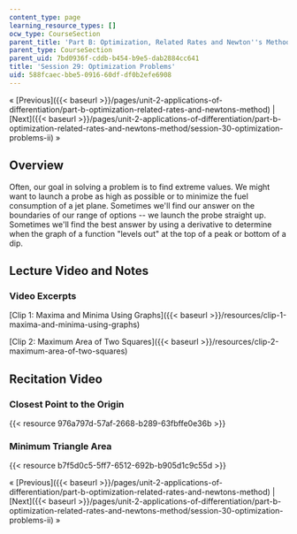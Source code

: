 ```yaml
---
content_type: page
learning_resource_types: []
ocw_type: CourseSection
parent_title: 'Part B: Optimization, Related Rates and Newton''s Method'
parent_type: CourseSection
parent_uid: 7bd0936f-cddb-b454-b9e5-dab2884cc641
title: 'Session 29: Optimization Problems'
uid: 588fcaec-bbe5-0916-60df-df0b2efe6908
---
```


« [Previous]({{< baseurl >}}/pages/unit-2-applications-of-differentiation/part-b-optimization-related-rates-and-newtons-method) | [Next]({{< baseurl >}}/pages/unit-2-applications-of-differentiation/part-b-optimization-related-rates-and-newtons-method/session-30-optimization-problems-ii) »

Overview
--------

Often, our goal in solving a problem is to find extreme values. We might want to launch a probe as high as possible or to minimize the fuel consumption of a jet plane. Sometimes we'll find our answer on the boundaries of our range of options -- we launch the probe straight up. Sometimes we'll find the best answer by using a derivative to determine when the graph of a function "levels out" at the top of a peak or bottom of a dip.

Lecture Video and Notes
-----------------------

### Video Excerpts

[Clip 1: Maxima and Minima Using Graphs]({{< baseurl >}}/resources/clip-1-maxima-and-minima-using-graphs)

[Clip 2: Maximum Area of Two Squares]({{< baseurl >}}/resources/clip-2-maximum-area-of-two-squares)

Recitation Video
----------------

### Closest Point to the Origin

{{< resource 976a797d-57af-2668-b289-63fbffe0e36b >}}

### Minimum Triangle Area

{{< resource b7f5d0c5-5ff7-6512-692b-b905d1c9c55d >}}

« [Previous]({{< baseurl >}}/pages/unit-2-applications-of-differentiation/part-b-optimization-related-rates-and-newtons-method) | [Next]({{< baseurl >}}/pages/unit-2-applications-of-differentiation/part-b-optimization-related-rates-and-newtons-method/session-30-optimization-problems-ii) »